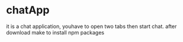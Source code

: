 # chatApp
it is a chat application, youhave to open two tabs then start chat.
after download make to install npm packages
